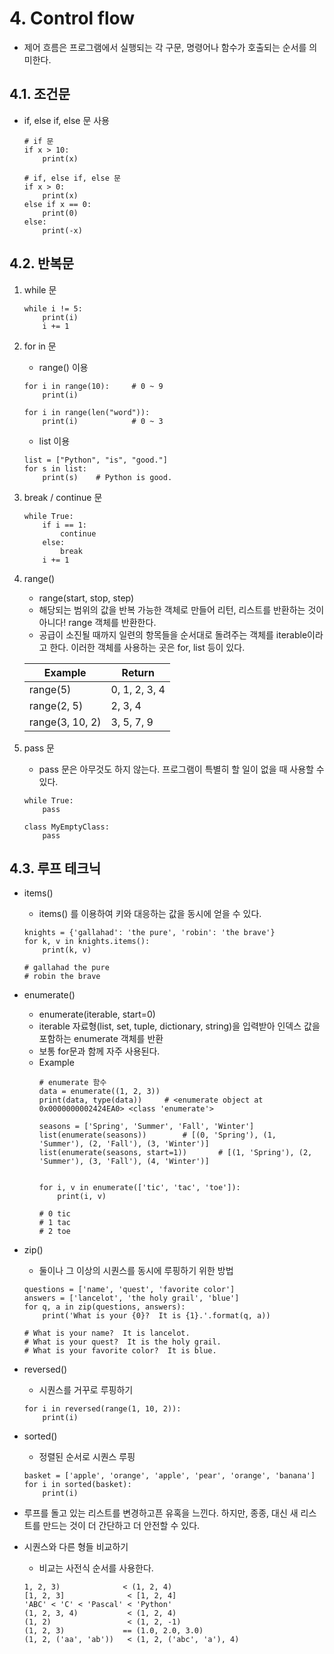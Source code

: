 # 4. Control flow
* 제어 흐름은 프로그램에서 실행되는 각 구문, 명령어나 함수가 호출되는 순서를 의미한다.


## 4.1. 조건문
* if, else if, else 문 사용
    ```
    # if 문
    if x > 10:
        print(x)
  
    # if, else if, else 문
    if x > 0:
        print(x)
    else if x == 0:
        print(0)
    else:
        print(-x)
    ```

## 4.2. 반복문
1. while 문
    ```
    while i != 5:
        print(i)
        i += 1
    ```

2. for in 문
    * range() 이용
    ```
    for i in range(10):     # 0 ~ 9
        print(i)
   
    for i in range(len("word")):
        print(i)            # 0 ~ 3
    ```
   
    * list 이용
    ```
    list = ["Python", "is", "good."]
    for s in list:
        print(s)    # Python is good.
    ```

3. break / continue 문
    ```
    while True:
        if i == 1:
            continue
        else:
            break
        i += 1
    ```

4. range()
    * range(start, stop, step)
    * 해당되는 범위의 값을 반복 가능한 객체로 만들어 리턴, 리스트를 반환하는 것이 아니다! 
    range 객체를 반환한다.
    * 공급이 소진될 때까지 일련의 항목들을 순서대로 돌려주는 객체를 iterable이라고 한다. 이러한 객체를 사용하는 곳은 for, list 등이 있다.

    | Example | Return |
    |---------|--------| 
    | range(5) | 0, 1, 2, 3, 4 |
    | range(2, 5) | 2, 3, 4 |
    | range(3, 10, 2) | 3, 5, 7, 9 |


5. pass 문
    * pass 문은 아무것도 하지 않는다. 프로그램이 특별히 할 일이 없을 때 사용할 수 있다.
    ```
    while True:
        pass
   
    class MyEmptyClass:
        pass
    ```

## 4.3. 루프 테크닉
* items()
    * items() 를 이용하여 키와 대응하는 값을 동시에 얻을 수 있다.
    ```
    knights = {'gallahad': 'the pure', 'robin': 'the brave'}
    for k, v in knights.items():
        print(k, v)
  
    # gallahad the pure
    # robin the brave
    ```
* enumerate()
    * enumerate(iterable, start=0)
    * iterable 자료형(list, set, tuple, dictionary, string)을 입력받아 인덱스 값을 포함하는 enumerate 객체를 반환
    * 보통 for문과 함께 자주 사용된다.
    * Example
        ```
        # enumerate 함수
        data = enumerate((1, 2, 3))
        print(data, type(data))     # <enumerate object at 0x0000000002424EA0> <class 'enumerate'>
        
        seasons = ['Spring', 'Summer', 'Fall', 'Winter']
        list(enumerate(seasons))        # [(0, 'Spring'), (1, 'Summer'), (2, 'Fall'), (3, 'Winter')]
        list(enumerate(seasons, start=1))       # [(1, 'Spring'), (2, 'Summer'), (3, 'Fall'), (4, 'Winter')]
        
    
        for i, v in enumerate(['tic', 'tac', 'toe']):
            print(i, v)
    
        # 0 tic
        # 1 tac
        # 2 toe
        ```

* zip()
    * 둘이나 그 이상의 시퀀스를 동시에 루핑하기 위한 방법
    ```
    questions = ['name', 'quest', 'favorite color']
    answers = ['lancelot', 'the holy grail', 'blue']
    for q, a in zip(questions, answers):
        print('What is your {0}?  It is {1}.'.format(q, a))
    
    # What is your name?  It is lancelot.
    # What is your quest?  It is the holy grail.
    # What is your favorite color?  It is blue.
    ```

* reversed()
    * 시퀀스를 거꾸로 루핑하기
    ```
    for i in reversed(range(1, 10, 2)):
        print(i)
    ```

* sorted()
    * 정렬된 순서로 시퀀스 루핑
    ```
    basket = ['apple', 'orange', 'apple', 'pear', 'orange', 'banana']
    for i in sorted(basket):
        print(i)
    ```

* 루프를 돌고 있는 리스트를 변경하고픈 유혹을 느낀다.
 하지만, 종종, 대신 새 리스트를 만드는 것이 더 간단하고 더 안전할 수 있다.

* 시퀀스와 다른 형들 비교하기
    * 비교는 사전식 순서를 사용한다.
    ```
    1, 2, 3)              < (1, 2, 4)
    [1, 2, 3]              < [1, 2, 4]
    'ABC' < 'C' < 'Pascal' < 'Python'
    (1, 2, 3, 4)           < (1, 2, 4)
    (1, 2)                 < (1, 2, -1)
    (1, 2, 3)             == (1.0, 2.0, 3.0)
    (1, 2, ('aa', 'ab'))   < (1, 2, ('abc', 'a'), 4)
    ```
